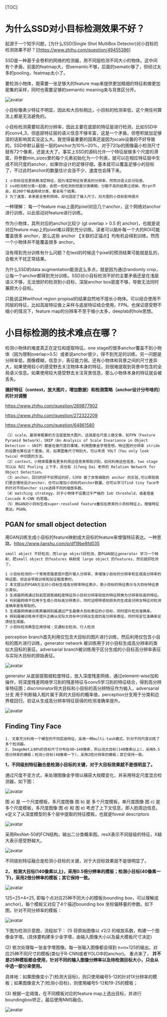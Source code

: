 [TOC]

# 为什么SSD对小目标检测效果不好？

起源于一个知乎问题，[为什么SSD(Single Shot MultiBox Detector)对小目标的检测效果不好？][https://www.zhihu.com/question/49455386]

SSD是一种基于全卷积的网络的检测器，用不同层检测不同大小的物体。这中间有个矛盾，前面的featmap大，但semantic不够，后面的sematic够了，但经过太多的pooling，featmap太小了。

要检测小物体，既需要一张足够大的feature map来提供更加精细的特征和做更加密集的采样，同时也需要足够的semantic meaning来与背景区分开。

![avatar](media/751b77ba82feb377bb0f5225d71f6de1.png)

小目标像素少特征不明显，因此和大目标相比，小目标的检测率低，这个用任何算法上都是无法避免的。

小目标检测需要较高的分辨率，因此主要在底部的特征层进行检测，比如SSD中的conv4_3，但底部特征层的语义信息不够丰富，这是一个矛盾，但卷积层加足够深的话影响其实没这么大。我觉得最重要的因素还是因为scale设置的不好导致的，SSD中默认最低一层的anchor为10%~20%，对于720p的图像最小检测尺寸就有72个像素，还是太大了。事实上SSD的源码允许一个特征层做多个尺度的滑窗，将参数min_sizes里的每个元素初始化为一个列表，就可以在相应特征层中生成不同尺度的anchor，如果你设计的足够仔细，基本就可以覆盖足够小的目标了，不过此时anchor的数量估计会涨不少，速度也会降下来。

```
1 小目标往往更依赖浅层特征，因为浅层特征有更高的分辨率，然而对语义区分较差。
2 ssd检测和分类一起做，会把一些检测到但是分类模糊，分数不高的结果过滤掉。而rpn不会，前200个候选继续分类，都会有个结果。
3 为了速度，本来是全卷积网络，却也固定了输入尺寸。对大图的小目标影响很大
```

一种理解：
每一个feature map上面的pixel对应几个anchor，这个网络对anchor进行训练，以此驱动对feature进行训练。

作为小物体，其所对应的anchor比较少 (gt overlap > 0.5 的 anchor)，也就是说对应feature map上的pixel难以得到充分训练。读者可以脑补每一个大的ROI可能覆盖很多 anchor，那么这些 anchor 【关联的正锚点】均有机会得到训练。然而一个小物体并不能覆盖很多 anchor。

没有得到充分训练有什么问题？在test的时候这个pixel的预测结果可能就是乱的，会极大干扰正常结果。

为什么SSD的data augmentation能涨这么多点，就是因为通过randomly crop，让每一个anchor都得到充分训练。SSD对小目标检测不好的主要矛盾还是在浅层语义不够，无法很好的检测到小目标，深层anchor box密度不够，导致无法同时兼顾大小目标。

只能说这种without region propisal的结果自然地不擅长小物体。可以结合使用不同层的特征，比如高层特征做上采样与底层特征结合使用，FPN。也保证感受野不缩小的情况下，feature map的分辨率不至于缩小太多，deeplab的hole思想。

# 小目标检测的技术难点在哪？

检测小物体的难度真正在定位和提取特征。one stage的很多anchor覆盖不到小物体（因为限制overlap>0.5）或者说anchor很少，得不到充足的训练。另一问题是分辨率低，图像模糊，信息少，表征能力弱。还有小物体和背景之间的尺寸差异大，如果使用较小的感受野去关注物体本身的特征，则很难提取到背景中包含的全局语义信息。如果使用较大感受野去关注背景信息，那么小物体本身的特征就会被丢失。

**搞好特征（context，放大图片，增加数据）和检测策略（anchor设计分布啥的）的针对调整**

https://www.zhihu.com/question/269877902

https://www.zhihu.com/question/272322209

https://www.zhihu.com/question/64861580

```
（1）scale。最简单粗暴的方法就是放大图片。这就是在尺度上做文章，如FPN（Feature Pyramid Network），SNIP（An Analysis of Scale Invariance in Object Detection – SNIP）都是在做尺度的事情，利用图像金字塔思想。特征图的分辨率 stride 的设置也算在这个里面。另，如果图像尺寸特别大，可以考虑 YOLT（You only look twice）中切图的方法。
（2）context。小物体需要有更多的周边信息来帮助识别，如何利用这些信息，two stage 可以从 ROI Pooling 上下手，另也有 Jifeng Dai 老师的 Relation Network for Object Detection。
（3）anchor。回归的好不如预设的好，S3FD 做了非常细致的 anchor 的实验,可以帮助我们更合理地设计anchor。也可以增加小目标的anchor数量。也可以学习find tiny face中的针对不同anchor size选择不同的缩放系数。
（4）matching strategy。对于小物体不设置过于严格的 IoU threshold，或者借鉴 Cascade R-CNN 的思路。
（5）用GAN对小目标生成super-resolved feature叠加在原来的小目标特征上，增强特征表达。PGAN。
```

## PGAN for small object detection

用GAN训练生成小目标的feature映射成大目标的feature来增强特征表达。一种思路。https://www.jianshu.com/p/df19be8fd035

```
small object 不好检测，而large object好检测，那PGAN就让generator 学习一个映射，把small object 的features 映射成 large object 的features，然后就好检测了。

1 小目标检测的一个常用思路是提升图片输入分辨率，来增强小目标的分辨率和生成高分辨率的特征图，但这会导致训练和验证极度费时。
2 本文提出的PGAN方法对小目标生成高分辨率特征表示，使小目标的特征表示与大目标特征表示类似。
3 生成器网络通过较前层提取细粒度特征将小目标分辨率较低的特征转换为分辨率较高的特征。
4 判别器网络不仅用于生成小目标高分辨表示，同时证明带感知损失的生成高分辨女特征对检测准确率是有帮助的。
5 生成器网络被训练欺骗辨别器通过产生最像大目标表征的小目标，同时提升检测准确率。
6 辨别器被训练用于提升正确从实际大目标中分辨出生成的高分辨率表征，同时将定位准确率反馈给生成器。
7 小目标检测典型应用领域：交通标志检测、行人检测
```

perception branch首先利用仅包含大目标的图片进行训练，然后利用仅包含小目标的图片进行训练，generator network 被训练用于对小目标生成高分辨率的类似大目标的表征。adversarial branch被训练用于区分生成的小目标高分辨率表征与实际大目标的原始表征。

![avatar](media/11659928-8837870deae1ed8d.png)

generator 从底层提取细粒度特征，放入深度残差网络，通过element-wise加和操作，将深度残差网络学习到的残差特征与conv5学习到的特征结合，得到高分辨率特征图；discriminator将大目标和小目标的高分辨特征作为输入，adversarial分支 用于判断输入相片属于真的大目标的概率值，perception分支用于分类和边界框回归，验证从生成高分辨率特征获得的检测准确率提升。

![avatar](media/11659928-0359caab80a4ee3a.png)

## Finding Tiny Face

```
1. 文章充分利用一个模型的不同层级特征，采用一种multi-task模式，针对不同尺度训练了多个检测器。
2. ImageNet上80%的目标尺寸分布在40~140像素，所以测大目标(140像素以上)，采用0.5倍分辨率的模板；检测小目标(40像素一下)，采用2倍分辨率的模板；其它保持一致。
```

**1，不同级别特征融合是检测小目标的关键，对于大目标效果就不是很明显了。**

通过尺度不变方式，来处理图像金字塔以捕获大规模变化，并采用特定尺度混合检测器，如下图：

![avatar](media/tinyface.jpg)

图 a) 是 一个尺度模板，多尺度图像 
图 b) 是 多个尺度模板，单尺度图像 
图 c) 是 多个尺度模板，多尺度图像 
图 d) 和 图 e) 考虑了上下文信息，即人脸周边信息。e定义了从深度模型的多个层中提取的特征模板，也就是foveal descriptors

![avatar](media/20170324190613296.jpeg)

采用ResNet-50的FCN结构，输出二分类概率图。resX表示不同层级的特征，X越大表示感受野越大。

![avatar](media/20170324193044584.jpeg)

不同级别特征融合是检测小目标的关键，对于大目标效果就不是很明显了。

**2， 检测大目标(140像素以上)，采用0.5倍分辨率的模板；检测小目标(40像素一下)，采用2倍分辨率的模板；其它保持一致。**

![avatar](media/20170325193344167.jpg)

125=25+4×25, 即每个点对应25种不同大小的模板(bounding box，可以理解成anchor)，每个模板又对应了4个描述bounding box 坐标偏移量的参数。如下图，针对不同分辨率的模板：

![avatar](media/20170327113754455.jpeg)

下图为检测示意图，流程如下：
(1) 将原始图像以 √2/2 的缩放系数，构建一个图像金字塔。(具体要构建多少金字塔，由输入图像大小以及最大模板尺寸决定)

(2) 依次处理每一张金字塔图像。每一张输入图像都会得到 n×n×125的输出，对应25种不同尺寸的模板(类似于R-CNN或者YOLO中的anchor)。 
重点来了， **并不是25种模板都会使用，针对不同的输入图像分辨率以及待检测目标大小，只会从中选一部分来使用。**

具体地：如果图像变小了(检测大目标)，则只使用编号5-12的针对1X分辨率的模板；如果图像变大了(检测小目标)，则使用编号5-12和19-25的模板；

(3) 根据一定阈值，在不同模板对应的feature map上选出目标，并进行boundingbox矫正，最后使用NMS融合。

![avatar](media/20170325213904229.jpeg)


